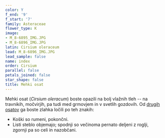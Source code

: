 ```yaml
---
color: Y
f_end: '9'
f_start: '7'
family: Asteraceae
flower_type: K
image:
- M_8-6895_IMG.JPG
- M_8-6896_IMG.JPG
latin: Cirsium oleraceum
lead: M_8-6896_IMG.JPG
lead_sample: false
name: index
order: Cirsium
parallel: false
petals_joined: false
star_shape: false
title: Mehki osat
---
```

Mehki osat (*Cirsium oleracum*) boste opazili na bolj vlažnih tleh -- na travnikih, močvirjih, pa tudi med grmovjem in v svetlih gozdovih. Od [drugih osatov](../si_Cirsium.asp) ga boste zlahka ločili po teh znakih:

-   Koški so rumeni, pokončni.
-   Listi steblo objemajo; spodnji so večinoma pernato deljeni z roglji, zgornji pa so celi in nazobčani.
